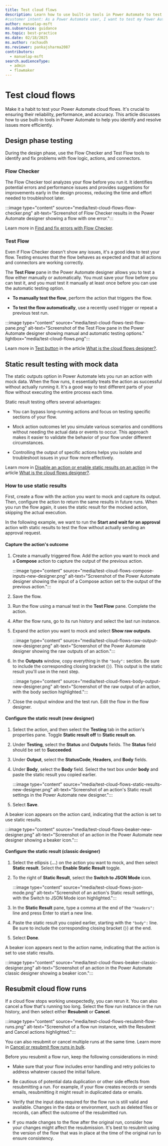 ```yaml
---
title: Test cloud flows
description: Learn how to use built-in tools in Power Automate to test the design of your cloud flows to ensure their reliability, performance, and accuracy.
#customer intent: As a Power Automate user, I want to test my Power Automate cloud flows so that I can ensure their reliability, performance, and accuracy.
author: manuelap-msft
ms.subservice: guidance
ms.topic: best-practice
ms.date: 02/18/2025
ms.author: rachaudh
ms.reviewer: pankajsharma2087
contributors: 
  - manuelap-msft
search.audienceType: 
  - admin
  - flowmaker
---
```


# Test cloud flows

Make it a habit to test your Power Automate cloud flows. It's crucial to ensuring their reliability, performance, and accuracy. This article discusses how to use built-in tools in Power Automate to help you identify and resolve issues more efficiently.

## Design phase testing

During the design phase, use the Flow Checker and Test Flow tools to identify and fix problems with flow logic, actions, and connectors.

### Flow Checker

The Flow Checker tool analyzes your flow before you run it. It identifies potential errors and performance issues and provides suggestions for improvements early in the design process, reducing the time and effort needed to troubleshoot later.

:::image type="content" source="media/test-cloud-flows-flow-checker.png" alt-text="Screenshot of Flow Checker results in the Power Automate designer showing a flow with one error.":::

Learn more in [Find and fix errors with Flow Checker](../../error-checker.md).

### Test Flow

Even if Flow Checker doesn't show any issues, it's a good idea to test your flow. Testing ensures that the flow behaves as expected and that all actions and connectors are working correctly.

The **Test Flow** pane in the Power Automate designer allows you to test a flow either manually or automatically. You must save your flow before you can test it, and you must test it manually at least once before you can use the automatic testing option.

- **To manually test the flow**, perform the action that triggers the flow.

- **To test the flow automatically**, use a recently used trigger or repeat a previous test run.

:::image type="content" source="media/test-cloud-flows-test-flow-pane.png" alt-text="Screenshot of the Test Flow pane in the Power Automate designer showing manual and automatic testing options." lightbox="media/test-cloud-flows.png":::

Learn more in [Test button](../../flows-designer.md#test-button) in the article [What is the cloud flows designer?](../../flows-designer.md).

## Static result testing with mock data

The static outputs option in Power Automate lets you run an action with mock data. When the flow runs, it essentially treats the action as successful without actually running it. It's a good way to test different parts of your flow without executing the entire process each time.

Static result testing offers several advantages:

- You can bypass long-running actions and focus on testing specific sections of your flow.

- Mock action outcomes let you simulate various scenarios and conditions without needing the actual data or events to occur. This approach makes it easier to validate the behavior of your flow under different circumstances.

- Controlling the output of specific actions helps you isolate and troubleshoot issues in your flow more effectively.

Learn more in [Disable an action or enable static results on an action](../../flows-designer#disable-an-action-or-enable-static-results-on-an-action) in the article [What is the cloud flows designer?](../../flows-designer.md).

### How to use static results

First, create a flow with the action you want to mock and capture its output. Then, configure the action to return the same results in future runs. When you run the flow again, it uses the static result for the mocked action, skipping the actual execution.

In the following example, we want to run the **Start and wait for an approval** action with static results to test the flow without actually sending an approval request.

#### Capture the action's outcome

1. Create a manually triggered flow. Add the action you want to mock and a **Compose** action to capture the output of the previous action.

    :::image type="content" source="media/test-cloud-flows-compose-inputs-new-designer.png" alt-text="Screenshot of the Power Automate designer showing the input of a Compose action set to the output of the previous action.":::

1. Save the flow.

1. Run the flow using a manual test in the **Test Flow** pane. Complete the action.

1. After the flow runs, go to its run history and select the last run instance.

1. Expand the action you want to mock and select **Show raw outputs**.

    :::image type="content" source="media/test-cloud-flows-raw-output-new-designer.png" alt-text="Screenshot of the Power Automate designer showing the raw outputs of an action.":::

1. In the **Outputs** window, copy everything in the `"body":` section. Be sure to include the corresponding closing bracket (`}`). This output is the static result you'll use in the next step.

    :::image type="content" source="media/test-cloud-flows-body-output-new-designer.png" alt-text="Screenshot of the raw output of an action, with the body section highlighted.":::

1. Close the output window and the test run. Edit the flow in the flow designer.

#### Configure the static result (new designer)

1. Select the action, and then select the **Testing** tab in the action's properties pane. Toggle **Static result off** to **Static result on**.

1. Under **Testing**, select the **Status** and **Outputs** fields. The **Status** field should be set to **Succeeded**.

1. Under **Output**, select the **StatusCode**, **Headers**, and **Body** fields.

1. Under **Body**, select the **Body** field. Select the text box under **body** and paste the static result you copied earlier.

    :::image type="content" source="media/test-cloud-flows-static-results-new-designer.png" alt-text="Screenshot of an action's Static result settings in the Power Automate new designer.":::

1. Select **Save**.

A beaker icon appears on the action card, indicating that the action is set to use static results.

:::image type="content" source="media/test-cloud-flows-beaker-new-designer.png" alt-text="Screenshot of an action in the Power Automate new designer showing a beaker icon.":::

#### Configure the static result (classic designer)

1. Select the ellipsis (**&hellip;**) on the action you want to mock, and then select **Static result**. Select the **Enable Static Result** toggle.

1. To the right of **Static Result**, select the **Switch to JSON Mode** icon.

    :::image type="content" source="media/test-cloud-flows-json-mode.png" alt-text="Screenshot of an action's Static result settings, with the Switch to JSON Mode icon highlighted.":::

1. In the **Static Result** pane, type a comma at the end of the `"headers":` line and press Enter to start a new line.

1. Paste the static result you copied earlier, starting with the `"body":` line. Be sure to include the corresponding closing bracket (`}`) at the end.

1. Select **Done**.

A beaker icon appears next to the action name, indicating that the action is set to use static results.

:::image type="content" source="media/test-cloud-flows-beaker-classic-designer.png" alt-text="Screenshot of an action in the Power Automate classic designer showing a beaker icon.":::

## Resubmit cloud flow runs

If a cloud flow stops working unexpectedly, you can rerun it. You can also cancel a flow that's running too long. Select the flow run instance in the run history, and then select either **Resubmit** or **Cancel**.

:::image type="content" source="media/test-cloud-flows-resubmit-flow-runs.png" alt-text="Screenshot of a flow run instance, with the Resubmit and Cancel actions highlighted.":::

You can also resubmit or cancel multiple runs at the same time. Learn more in [Cancel or resubmit flow runs in bulk](../../how-tos-bulk-resubmit.md).

Before you resubmit a flow run, keep the following considerations in mind:

- Make sure that your flow includes error handling and retry policies to address whatever caused the initial failure.

- Be cautious of potential data duplication or other side effects from resubmitting a run. For example, if your flow creates records or sends emails, resubmitting it might result in duplicated data or emails.

- Verify that the input data required for the flow run is still valid and available. Changes in the data or environment, such as deleted files or records, can affect the outcome of the resubmitted run.

- If you made changes to the flow after the original run, consider how your changes might affect the resubmission. It's best to resubmit using the version of the flow that was in place at the time of the original run to ensure consistency.
